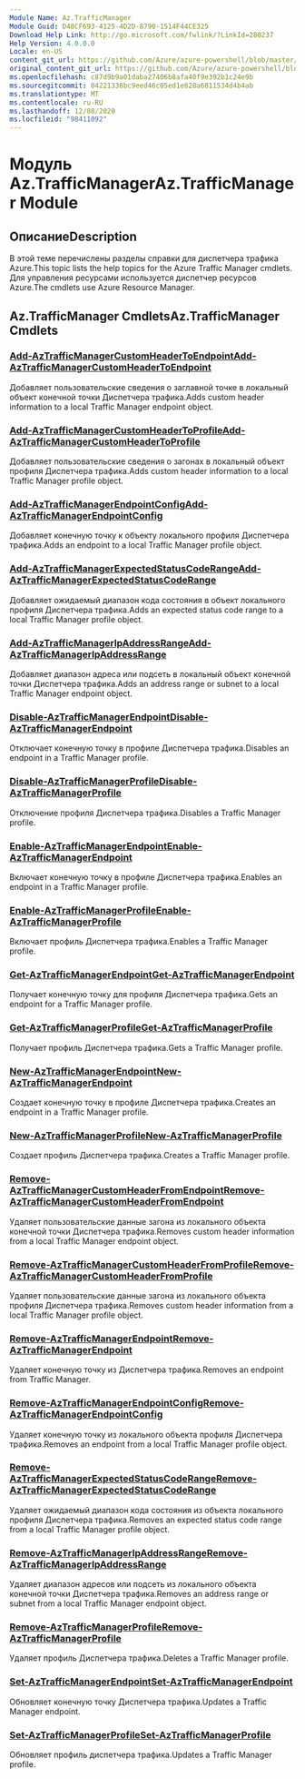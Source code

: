 ```yaml
---
Module Name: Az.TrafficManager
Module Guid: D48CF693-4125-4D2D-8790-1514F44CE325
Download Help Link: http://go.microsoft.com/fwlink/?LinkId=280237
Help Version: 4.0.0.0
Locale: en-US
content_git_url: https://github.com/Azure/azure-powershell/blob/master/src/TrafficManager/TrafficManager/help/Az.TrafficManager.md
original_content_git_url: https://github.com/Azure/azure-powershell/blob/master/src/TrafficManager/TrafficManager/help/Az.TrafficManager.md
ms.openlocfilehash: c87d9b9a01daba27406b8afa40f9e392b1c24e9b
ms.sourcegitcommit: 04221336bc9eed46c05ed1e828a6811534d4b4ab
ms.translationtype: MT
ms.contentlocale: ru-RU
ms.lasthandoff: 12/08/2020
ms.locfileid: "98411092"
---
```

# <span data-ttu-id="8b286-101">Модуль Az.TrafficManager</span><span class="sxs-lookup"><span data-stu-id="8b286-101">Az.TrafficManager Module</span></span>
## <span data-ttu-id="8b286-102">Описание</span><span class="sxs-lookup"><span data-stu-id="8b286-102">Description</span></span>
<span data-ttu-id="8b286-103">В этой теме перечислены разделы справки для диспетчера трафика Azure.</span><span class="sxs-lookup"><span data-stu-id="8b286-103">This topic lists the help topics for the Azure Traffic Manager cmdlets.</span></span> <span data-ttu-id="8b286-104">Для управления ресурсами используется диспетчер ресурсов Azure.</span><span class="sxs-lookup"><span data-stu-id="8b286-104">The cmdlets use Azure Resource Manager.</span></span>

## <span data-ttu-id="8b286-105">Az.TrafficManager Cmdlets</span><span class="sxs-lookup"><span data-stu-id="8b286-105">Az.TrafficManager Cmdlets</span></span>
### [<span data-ttu-id="8b286-106">Add-AzTrafficManagerCustomHeaderToEndpoint</span><span class="sxs-lookup"><span data-stu-id="8b286-106">Add-AzTrafficManagerCustomHeaderToEndpoint</span></span>](Add-AzTrafficManagerCustomHeaderToEndpoint.md)
<span data-ttu-id="8b286-107">Добавляет пользовательские сведения о заглавной точке в локальный объект конечной точки Диспетчера трафика.</span><span class="sxs-lookup"><span data-stu-id="8b286-107">Adds custom header information to a local Traffic Manager endpoint object.</span></span>

### [<span data-ttu-id="8b286-108">Add-AzTrafficManagerCustomHeaderToProfile</span><span class="sxs-lookup"><span data-stu-id="8b286-108">Add-AzTrafficManagerCustomHeaderToProfile</span></span>](Add-AzTrafficManagerCustomHeaderToProfile.md)
<span data-ttu-id="8b286-109">Добавляет пользовательские сведения о загонах в локальный объект профиля Диспетчера трафика.</span><span class="sxs-lookup"><span data-stu-id="8b286-109">Adds custom header information to a local Traffic Manager profile object.</span></span>

### [<span data-ttu-id="8b286-110">Add-AzTrafficManagerEndpointConfig</span><span class="sxs-lookup"><span data-stu-id="8b286-110">Add-AzTrafficManagerEndpointConfig</span></span>](Add-AzTrafficManagerEndpointConfig.md)
<span data-ttu-id="8b286-111">Добавляет конечную точку к объекту локального профиля Диспетчера трафика.</span><span class="sxs-lookup"><span data-stu-id="8b286-111">Adds an endpoint to a local Traffic Manager profile object.</span></span>

### [<span data-ttu-id="8b286-112">Add-AzTrafficManagerExpectedStatusCodeRange</span><span class="sxs-lookup"><span data-stu-id="8b286-112">Add-AzTrafficManagerExpectedStatusCodeRange</span></span>](Add-AzTrafficManagerExpectedStatusCodeRange.md)
<span data-ttu-id="8b286-113">Добавляет ожидаемый диапазон кода состояния в объект локального профиля Диспетчера трафика.</span><span class="sxs-lookup"><span data-stu-id="8b286-113">Adds an expected status code range to a local Traffic Manager profile object.</span></span>

### [<span data-ttu-id="8b286-114">Add-AzTrafficManagerIpAddressRange</span><span class="sxs-lookup"><span data-stu-id="8b286-114">Add-AzTrafficManagerIpAddressRange</span></span>](Add-AzTrafficManagerIpAddressRange.md)
<span data-ttu-id="8b286-115">Добавляет диапазон адреса или подсеть в локальный объект конечной точки Диспетчера трафика.</span><span class="sxs-lookup"><span data-stu-id="8b286-115">Adds an address range or subnet to a local Traffic Manager endpoint object.</span></span>

### [<span data-ttu-id="8b286-116">Disable-AzTrafficManagerEndpoint</span><span class="sxs-lookup"><span data-stu-id="8b286-116">Disable-AzTrafficManagerEndpoint</span></span>](Disable-AzTrafficManagerEndpoint.md)
<span data-ttu-id="8b286-117">Отключает конечную точку в профиле Диспетчера трафика.</span><span class="sxs-lookup"><span data-stu-id="8b286-117">Disables an endpoint in a Traffic Manager profile.</span></span>

### [<span data-ttu-id="8b286-118">Disable-AzTrafficManagerProfile</span><span class="sxs-lookup"><span data-stu-id="8b286-118">Disable-AzTrafficManagerProfile</span></span>](Disable-AzTrafficManagerProfile.md)
<span data-ttu-id="8b286-119">Отключение профиля Диспетчера трафика.</span><span class="sxs-lookup"><span data-stu-id="8b286-119">Disables a Traffic Manager profile.</span></span>

### [<span data-ttu-id="8b286-120">Enable-AzTrafficManagerEndpoint</span><span class="sxs-lookup"><span data-stu-id="8b286-120">Enable-AzTrafficManagerEndpoint</span></span>](Enable-AzTrafficManagerEndpoint.md)
<span data-ttu-id="8b286-121">Включает конечную точку в профиле Диспетчера трафика.</span><span class="sxs-lookup"><span data-stu-id="8b286-121">Enables an endpoint in a Traffic Manager profile.</span></span>

### [<span data-ttu-id="8b286-122">Enable-AzTrafficManagerProfile</span><span class="sxs-lookup"><span data-stu-id="8b286-122">Enable-AzTrafficManagerProfile</span></span>](Enable-AzTrafficManagerProfile.md)
<span data-ttu-id="8b286-123">Включает профиль Диспетчера трафика.</span><span class="sxs-lookup"><span data-stu-id="8b286-123">Enables a Traffic Manager profile.</span></span>

### [<span data-ttu-id="8b286-124">Get-AzTrafficManagerEndpoint</span><span class="sxs-lookup"><span data-stu-id="8b286-124">Get-AzTrafficManagerEndpoint</span></span>](Get-AzTrafficManagerEndpoint.md)
<span data-ttu-id="8b286-125">Получает конечную точку для профиля Диспетчера трафика.</span><span class="sxs-lookup"><span data-stu-id="8b286-125">Gets an endpoint for a Traffic Manager profile.</span></span>

### [<span data-ttu-id="8b286-126">Get-AzTrafficManagerProfile</span><span class="sxs-lookup"><span data-stu-id="8b286-126">Get-AzTrafficManagerProfile</span></span>](Get-AzTrafficManagerProfile.md)
<span data-ttu-id="8b286-127">Получает профиль Диспетчера трафика.</span><span class="sxs-lookup"><span data-stu-id="8b286-127">Gets a Traffic Manager profile.</span></span>

### [<span data-ttu-id="8b286-128">New-AzTrafficManagerEndpoint</span><span class="sxs-lookup"><span data-stu-id="8b286-128">New-AzTrafficManagerEndpoint</span></span>](New-AzTrafficManagerEndpoint.md)
<span data-ttu-id="8b286-129">Создает конечную точку в профиле Диспетчера трафика.</span><span class="sxs-lookup"><span data-stu-id="8b286-129">Creates an endpoint in a Traffic Manager profile.</span></span>

### [<span data-ttu-id="8b286-130">New-AzTrafficManagerProfile</span><span class="sxs-lookup"><span data-stu-id="8b286-130">New-AzTrafficManagerProfile</span></span>](New-AzTrafficManagerProfile.md)
<span data-ttu-id="8b286-131">Создает профиль Диспетчера трафика.</span><span class="sxs-lookup"><span data-stu-id="8b286-131">Creates a Traffic Manager profile.</span></span>

### [<span data-ttu-id="8b286-132">Remove-AzTrafficManagerCustomHeaderFromEndpoint</span><span class="sxs-lookup"><span data-stu-id="8b286-132">Remove-AzTrafficManagerCustomHeaderFromEndpoint</span></span>](Remove-AzTrafficManagerCustomHeaderFromEndpoint.md)
<span data-ttu-id="8b286-133">Удаляет пользовательские данные загона из локального объекта конечной точки Диспетчера трафика.</span><span class="sxs-lookup"><span data-stu-id="8b286-133">Removes custom header information from a local Traffic Manager endpoint object.</span></span>

### [<span data-ttu-id="8b286-134">Remove-AzTrafficManagerCustomHeaderFromProfile</span><span class="sxs-lookup"><span data-stu-id="8b286-134">Remove-AzTrafficManagerCustomHeaderFromProfile</span></span>](Remove-AzTrafficManagerCustomHeaderFromProfile.md)
<span data-ttu-id="8b286-135">Удаляет пользовательские данные загона из локального объекта профиля Диспетчера трафика.</span><span class="sxs-lookup"><span data-stu-id="8b286-135">Removes custom header information from a local Traffic Manager profile object.</span></span>

### [<span data-ttu-id="8b286-136">Remove-AzTrafficManagerEndpoint</span><span class="sxs-lookup"><span data-stu-id="8b286-136">Remove-AzTrafficManagerEndpoint</span></span>](Remove-AzTrafficManagerEndpoint.md)
<span data-ttu-id="8b286-137">Удаляет конечную точку из Диспетчера трафика.</span><span class="sxs-lookup"><span data-stu-id="8b286-137">Removes an endpoint from Traffic Manager.</span></span>

### [<span data-ttu-id="8b286-138">Remove-AzTrafficManagerEndpointConfig</span><span class="sxs-lookup"><span data-stu-id="8b286-138">Remove-AzTrafficManagerEndpointConfig</span></span>](Remove-AzTrafficManagerEndpointConfig.md)
<span data-ttu-id="8b286-139">Удаляет конечную точку из локального объекта профиля Диспетчера трафика.</span><span class="sxs-lookup"><span data-stu-id="8b286-139">Removes an endpoint from a local Traffic Manager profile object.</span></span>

### [<span data-ttu-id="8b286-140">Remove-AzTrafficManagerExpectedStatusCodeRange</span><span class="sxs-lookup"><span data-stu-id="8b286-140">Remove-AzTrafficManagerExpectedStatusCodeRange</span></span>](Remove-AzTrafficManagerExpectedStatusCodeRange.md)
<span data-ttu-id="8b286-141">Удаляет ожидаемый диапазон кода состояния из объекта локального профиля Диспетчера трафика.</span><span class="sxs-lookup"><span data-stu-id="8b286-141">Removes an expected status code range from a local Traffic Manager profile object.</span></span>

### [<span data-ttu-id="8b286-142">Remove-AzTrafficManagerIpAddressRange</span><span class="sxs-lookup"><span data-stu-id="8b286-142">Remove-AzTrafficManagerIpAddressRange</span></span>](Remove-AzTrafficManagerIpAddressRange.md)
<span data-ttu-id="8b286-143">Удаляет диапазон адресов или подсеть из локального объекта конечной точки Диспетчера трафика.</span><span class="sxs-lookup"><span data-stu-id="8b286-143">Removes an address range or subnet from a local Traffic Manager endpoint object.</span></span>

### [<span data-ttu-id="8b286-144">Remove-AzTrafficManagerProfile</span><span class="sxs-lookup"><span data-stu-id="8b286-144">Remove-AzTrafficManagerProfile</span></span>](Remove-AzTrafficManagerProfile.md)
<span data-ttu-id="8b286-145">Удаляет профиль Диспетчера трафика.</span><span class="sxs-lookup"><span data-stu-id="8b286-145">Deletes a Traffic Manager profile.</span></span>

### [<span data-ttu-id="8b286-146">Set-AzTrafficManagerEndpoint</span><span class="sxs-lookup"><span data-stu-id="8b286-146">Set-AzTrafficManagerEndpoint</span></span>](Set-AzTrafficManagerEndpoint.md)
<span data-ttu-id="8b286-147">Обновляет конечную точку Диспетчера трафика.</span><span class="sxs-lookup"><span data-stu-id="8b286-147">Updates a Traffic Manager endpoint.</span></span>

### [<span data-ttu-id="8b286-148">Set-AzTrafficManagerProfile</span><span class="sxs-lookup"><span data-stu-id="8b286-148">Set-AzTrafficManagerProfile</span></span>](Set-AzTrafficManagerProfile.md)
<span data-ttu-id="8b286-149">Обновляет профиль диспетчера трафика.</span><span class="sxs-lookup"><span data-stu-id="8b286-149">Updates a Traffic Manager profile.</span></span>

